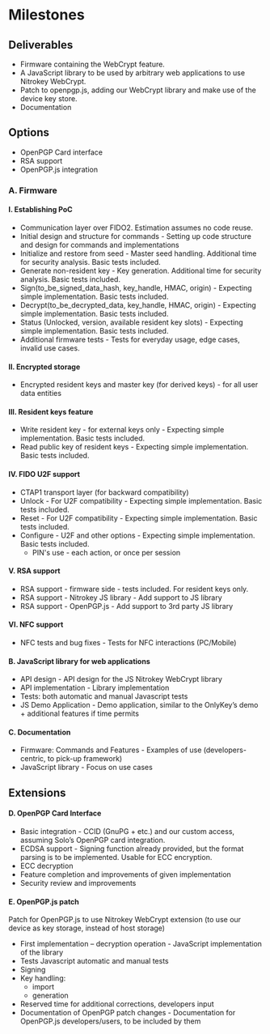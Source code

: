 # Milestones

## Deliverables

* Firmware containing the WebCrypt feature.
* A JavaScript library to be used by arbitrary web applications to use Nitrokey WebCrypt.
* Patch to openpgp.js, adding our WebCrypt library and make use of the device key store.
* Documentation

## Options

* OpenPGP Card interface
* RSA support
* OpenPGP.js integration

### A. Firmware

#### I. Establishing PoC

* Communication layer over FIDO2. Estimation assumes no code reuse.
* Initial design and structure for commands - Setting up code structure and design for commands and implementations
* Initialize and restore from seed - Master seed handling. Additional time for security analysis. Basic tests included.
* Generate non-resident key - Key generation. Additional time for security analysis. Basic tests included.
* Sign(to_be_signed_data_hash, key_handle, HMAC, origin) - Expecting simple implementation. Basic tests included.
* Decrypt(to_be_decrypted_data, key_handle, HMAC, origin) - Expecting simple implementation. Basic tests included.
* Status (Unlocked, version, available resident key slots) - Expecting simple implementation. Basic tests included.
* Additional firmware tests - Tests for everyday usage, edge cases, invalid use cases.

#### II. Encrypted storage

* Encrypted resident keys and master key (for derived keys) - for all user data entities

#### III. Resident keys feature

* Write resident key - for external keys only - Expecting simple implementation. Basic tests included.
* Read public key of resident keys - Expecting simple implementation. Basic tests included.

#### IV. FIDO U2F support

* CTAP1 transport layer (for backward compatibility)
* Unlock - For U2F compatibility - Expecting simple implementation. Basic tests included.
* Reset - For U2F compatibility - Expecting simple implementation. Basic tests included.
* Configure - U2F and other options - Expecting simple implementation. Basic tests included.
    * PIN's use - each action, or once per session

#### V. RSA support

* RSA support - firmware side - tests included. For resident keys only.
* RSA support - Nitrokey JS library - Add support to JS library
* RSA support - OpenPGP.js - Add support to 3rd party JS library

#### VI. NFC support

* NFC tests and bug fixes - Tests for NFC interactions (PC/Mobile)

#### B. JavaScript library for web applications

* API design - API design for the JS Nitrokey WebCrypt library
* API implementation - Library implementation
* Tests: both automatic and manual Javascript tests
* JS Demo Application - Demo application, similar to the OnlyKey’s demo + additional features if time permits

#### C. Documentation

* Firmware: Commands and Features - Examples of use (developers-centric, to pick-up framework)
* JavaScript library - Focus on use cases

## Extensions

#### D. OpenPGP Card Interface

* Basic integration - CCID (GnuPG + etc.) and our custom access, assuming Solo’s OpenPGP card integration.
* ECDSA support - Signing function already provided, but the format parsing is to be implemented. Usable for ECC
  encryption.
* ECC decryption
* Feature completion and improvements of given implementation
* Security review and improvements

#### E. OpenPGP.js patch

Patch for OpenPGP.js to use Nitrokey WebCrypt extension (to use our device as key storage, instead of host storage)

* First implementation – decryption operation - JavaScript implementation of the library
* Tests Javascript automatic and manual tests
* Signing
* Key handling:
    * import
    * generation
* Reserved time for additional corrections, developers input
* Documentation of OpenPGP patch changes - Documentation for OpenPGP.js developers/users, to be included by them
